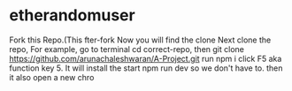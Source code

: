 # etherandomuser
Fork this Repo.(This fter-fork Now you will find the clone Next clone the repo, For example, go to terminal cd correct-repo, then git clone https://github.com/arunachaleshwaran/A-Project.git run npm i click F5 aka function key 5. It will install the start npm run dev so we don't have to. then it also open a new chro
